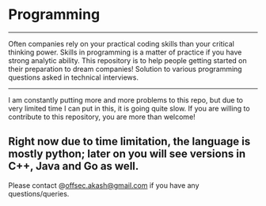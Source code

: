 # Programming
----------------------------------------------------------------------------
Often companies rely on your practical coding skills than your critical thinking power. Skills in programming is a matter of practice if you have strong analytic ability. This repository is to help people getting started on their preparation to dream companies! Solution to various programming questions asked in technical interviews.

-----------------------------------------------------------------------------
I am constantly putting more and more problems to this repo, but due to very limited time I can put in this, it is going quite slow. If you are willing to contribute to this repository, you are more than welcome!

Right now due to time limitation, the language is mostly python; later on you will see versions in C++, Java and Go as well.
---------------------------------------------------------------------------
Please contact @offsec.akash@gmail.com if you have any questions/queries.
